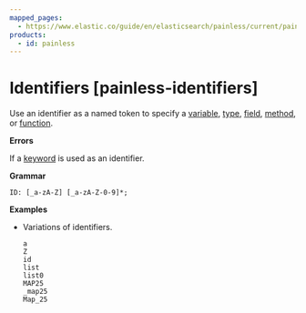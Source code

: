 ```yaml
---
mapped_pages:
  - https://www.elastic.co/guide/en/elasticsearch/painless/current/painless-identifiers.html
products:
  - id: painless
---
```


# Identifiers [painless-identifiers]

Use an identifier as a named token to specify a [variable](/reference/scripting-languages/painless/painless-variables.md), [type](/reference/scripting-languages/painless/painless-types.md), [field](/reference/scripting-languages/painless/painless-operators-reference.md#field-access-operator), [method](/reference/scripting-languages/painless/painless-operators-reference.md#method-call-operator), or [function](/reference/scripting-languages/painless/painless-functions.md).

**Errors**

If a [keyword](/reference/scripting-languages/painless/painless-keywords.md) is used as an identifier.

**Grammar**

```text
ID: [_a-zA-Z] [_a-zA-Z-0-9]*;
```

**Examples**

* Variations of identifiers.

    ```painless
    a
    Z
    id
    list
    list0
    MAP25
    _map25
    Map_25
    ```


